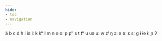 ```yaml
---
hide:
- toc
- navigation
---
```

ä
b
c
d
h
i
iə
iː
k
kʰ
l
m
n
o
oː
p
pʰ
s
t
tʰ
u
uə
uː
w
zʲ
ŋ
ɔː
ə
əː
ɛ
ɛː
ɡ
ɨ
ɨə
ɨː
ɲ
ʔ
